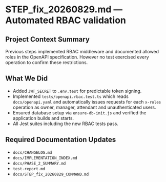 # STEP_fix_20260829.md — Automated RBAC validation

## Project Context Summary
Previous steps implemented RBAC middleware and documented allowed roles in the OpenAPI specification. However no test exercised every operation to confirm these restrictions.

## What We Did
- Added `JWT_SECRET` to `.env.test` for predictable token signing.
- Implemented `tests/openapi.rbac.test.ts` which reads `docs/openapi.yaml` and automatically issues requests for each `x-roles` operation as owner, manager, attendant and unauthenticated users.
- Ensured database setup via `ensure-db-init.js` and verified the application builds and starts.
- All Jest suites including the new RBAC tests pass.

## Required Documentation Updates
- `docs/CHANGELOG.md`
- `docs/IMPLEMENTATION_INDEX.md`
- `docs/PHASE_2_SUMMARY.md`
- `test-report.md`
- `docs/STEP_fix_20260829_COMMAND.md`
